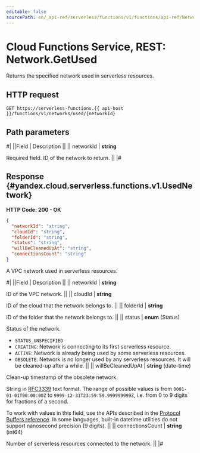 ```yaml
---
editable: false
sourcePath: en/_api-ref/serverless/functions/v1/functions/api-ref/Network/getUsed.md
---
```


# Cloud Functions Service, REST: Network.GetUsed

Returns the specified network used in serverless resources.

## HTTP request

```
GET https://serverless-functions.{{ api-host }}/functions/v1/networks/used/{networkId}
```

## Path parameters

#|
||Field | Description ||
|| networkId | **string**

Required field. ID of the network to return. ||
|#

## Response {#yandex.cloud.serverless.functions.v1.UsedNetwork}

**HTTP Code: 200 - OK**

```json
{
  "networkId": "string",
  "cloudId": "string",
  "folderId": "string",
  "status": "string",
  "willBeCleanedUpAt": "string",
  "connectionsCount": "string"
}
```

A VPC network used in serverless resources.

#|
||Field | Description ||
|| networkId | **string**

ID of the VPC network. ||
|| cloudId | **string**

ID of the cloud that the network belongs to. ||
|| folderId | **string**

ID of the folder that the network belongs to. ||
|| status | **enum** (Status)

Status of the network.

- `STATUS_UNSPECIFIED`
- `CREATING`: Network is connecting to its first serverless resource.
- `ACTIVE`: Network is already being used by some serverless resources.
- `OBSOLETE`: Network is no longer used by any serverless resources.
It will be cleaned-up after a while. ||
|| willBeCleanedUpAt | **string** (date-time)

Clean-up timestamp of the obsolete network.

String in [RFC3339](https://www.ietf.org/rfc/rfc3339.txt) text format. The range of possible values is from
`0001-01-01T00:00:00Z` to `9999-12-31T23:59:59.999999999Z`, i.e. from 0 to 9 digits for fractions of a second.

To work with values in this field, use the APIs described in the
[Protocol Buffers reference](https://developers.google.com/protocol-buffers/docs/reference/overview).
In some languages, built-in datetime utilities do not support nanosecond precision (9 digits). ||
|| connectionsCount | **string** (int64)

Number of serverless resources connected to the network. ||
|#